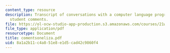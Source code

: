 ```yaml
---
content_type: resource
description: Transcript of conversations with a computer language program along with
  student comments.
file: https://ol-ocw-studio-app-production.s3.amazonaws.com/courses/21w-765j-interactive-and-non-linear-narrative-theory-and-practice-spring-2004/8a1a2b11c4a851e8e1d5cad42c9860f4_comentsoneliza.pdf
file_type: application/pdf
resourcetype: Document
title: comentsoneliza.pdf
uid: 8a1a2b11-c4a8-51e8-e1d5-cad42c9860f4
---
```

